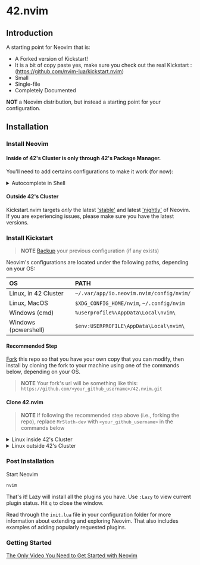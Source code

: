 # 42.nvim

## Introduction

A starting point for Neovim that is:

* A Forked version of Kickstart!
* It is a bit of copy paste yes, make sure you check out the real Kickstart : (https://github.com/nvim-lua/kickstart.nvim)
* Small
* Single-file
* Completely Documented

**NOT** a Neovim distribution, but instead a starting point for your configuration.

## Installation

### Install Neovim

#### Inside of 42's Cluster is only through 42's Package Manager.
You'll need to add certains configurations to make it work (for now):

<details><summary> Autocomplete in Shell </summary>
Open ~/.zshrc in your home directory and in the end add:
```sh
alias nvim=\"flatpak run io.neovim.nvim\"
compdef nvim="vim"
setopt complete_aliases
```

</details>

#### Outside 42's Cluster
Kickstart.nvim targets *only* the latest
['stable'](https://github.com/neovim/neovim/releases/tag/stable) and latest
['nightly'](https://github.com/neovim/neovim/releases/tag/nightly) of Neovim.
If you are experiencing issues, please make sure you have the latest versions.

### Install Kickstart

> **NOTE**
> [Backup](#FAQ) your previous configuration (if any exists)

Neovim's configurations are located under the following paths, depending on your OS:

| OS | PATH |
| :- | :--- |
| Linux, in 42 Cluster | `~/.var/app/io.neovim.nvim/config/nvim/` |
| Linux, MacOS | `$XDG_CONFIG_HOME/nvim`, `~/.config/nvim` |
| Windows (cmd)| `%userprofile%\AppData\Local\nvim\` |
| Windows (powershell)| `$env:USERPROFILE\AppData\Local\nvim\` |

#### Recommended Step

[Fork](https://docs.github.com/en/get-started/quickstart/fork-a-repo) this repo
so that you have your own copy that you can modify, then install by cloning the
fork to your machine using one of the commands below, depending on your OS.

> **NOTE**
> Your fork's url will be something like this:
> `https://github.com/<your_github_username>/42.nvim.git`

#### Clone 42.nvim
> **NOTE**
> If following the recommended step above (i.e., forking the repo), replace
> `MrSloth-dev` with `<your_github_username>` in the commands below

<details><summary> Linux inside 42's Cluster </summary>

```sh
git clone https://github.com/MrSloth-dev/42.Neovim.git "${XDG_CONFIG_HOME:-$HOME/.var/app/io.neovim.nvim/config/nvim}"
```

</details>

<details><summary> Linux outside 42's Cluster </summary>

```sh
git clone https://github.com/MrSloth-dev/42.Neovim.git "${XDG_CONFIG_HOME:-$HOME/.config}"/nvim
```

</details>

### Post Installation

Start Neovim

```sh
nvim
```

That's it! Lazy will install all the plugins you have. Use `:Lazy` to view
current plugin status. Hit `q` to close the window.

Read through the `init.lua` file in your configuration folder for more
information about extending and exploring Neovim. That also includes
examples of adding popularly requested plugins.


### Getting Started

[The Only Video You Need to Get Started with Neovim](https://youtu.be/m8C0Cq9Uv9o)

